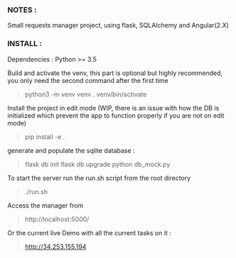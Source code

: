 
### NOTES : ###


Small requests manager project, using flask, SQLAlchemy and Angular(2.X)


### INSTALL : ###

Dependencies : Python >= 3.5

Build and activate the venv, this part is optional but highly recommended, you only need the second command after the first time

> python3 -m venv venv
> . venv/bin/activate

Install the project in edit mode (WIP, there is an issue with how the DB is initialized which prevent the app to function properly if you are not on edit mode)

> pip install -e .

generate and populate the sqlite database :

> flask db init
> flask db upgrade
> python db_mock.py

To start the server run the run.sh script from the root directory

> ./run.sh

Access the manager from

> http://localhost:5000/

Or the current live Demo with all the current tasks on it :

> http://34.253.155.194
